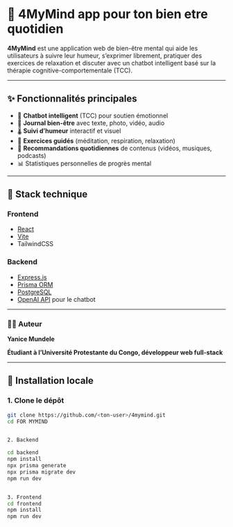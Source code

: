 # 🧠 4MyMind app pour ton bien etre quotidien

**4MyMind** est une application web de bien-être mental qui aide les utilisateurs à suivre leur humeur, s’exprimer librement, pratiquer des exercices de relaxation et discuter avec un chatbot intelligent basé sur la thérapie cognitive-comportementale (TCC).

---

## ✨ Fonctionnalités principales

- 💬 **Chatbot intelligent** (TCC) pour soutien émotionnel
- 📔 **Journal bien-être** avec texte, photo, vidéo, audio
- 🌡️ **Suivi d’humeur** interactif et visuel
- 🧘 **Exercices guidés** (méditation, respiration, relaxation)
- 🎥 **Recommandations quotidiennes** de contenus (vidéos, musiques, podcasts)
- 📊 Statistiques personnelles de progrès mental

---

## 🔧 Stack technique

### Frontend
- [React](https://reactjs.org/)
- [Vite](https://vitejs.dev/)
- TailwindCSS

### Backend
- [Express.js](https://expressjs.com/)
- [Prisma ORM](https://www.prisma.io/)
- [PostgreSQL](https://www.postgresql.org/)
- [OpenAI API](https://platform.openai.com/docs) pour le chatbot

---

### 🧑‍💻 Auteur
**Yanice Mundele**

**Étudiant à l’Université Protestante du Congo, développeur web full-stack**

---

## 🚀 Installation locale

### 1. Clone le dépôt

```bash
git clone https://github.com/<ton-user>/4mymind.git
cd FOR MYMIND


2. Backend

cd backend
npm install
npx prisma generate
npx prisma migrate dev
npm run dev


3. Frontend
cd frontend
npm install
npm run dev



